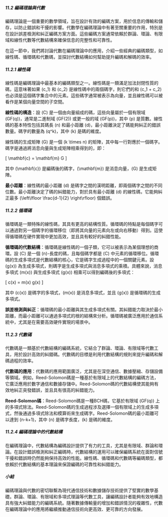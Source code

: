 ##### 11.2 編碼理論與代數

編碼理論是一個重要的數學領域，旨在設計有效的編碼方案，用於信息的傳輸和儲存，以防止錯誤和干擾的影響。代數學在編碼理論中有著至關重要的作用，特別是在設計誤差檢測和糾正編碼方案方面。這些編碼方案通常依賴於群論、環論、有限域和線性代數等代數結構來確保信息的完整性和可靠性。

在這一節中，我們將討論代數在編碼理論中的應用，介紹一些經典的編碼類型，如線性碼、循環碼和代數碼，並探討代數結構如何幫助提升編碼和解碼的效率。

##### 11.2.1 線性碼

線性碼是編碼理論中最基本的編碼類型之一。線性碼是一類滿足加法封閉性質的碼，這意味著如果 \(c_1\) 和 \(c_2\) 是線性碼中的兩個碼字，則它們的和 \(c_1 + c_2\) 也必須是這個碼字集合中的元素。這些碼字通常被表示為向量，並且線性碼可以被看作是某個向量空間的子空間。

**線性碼的構造**：設 \(C\) 是一個由向量組成的碼，這些向量屬於一個有限域 \(GF(q)\)，通常是二進制域 \(GF(2)\) 或更一般的域 \(GF(p)\)，其中 \(p\) 是質數。線性碼的基本特性包括其碼長 \(n\) 和最小距離 \(d\)，最小距離決定了碼能夠糾正的錯誤數量。碼字的數量為 \(q^k\)，其中 \(k\) 是碼的維度。

線性碼的生成矩陣 \(G\) 是一個 \(k \times n\) 的矩陣，其中每一行對應於一個碼字。碼字是通過將消息向量與生成矩陣相乘得到的，即：

\[
\mathbf{c} = \mathbf{m} G
\]

其中 \(\mathbf{c}\) 是編碼後的碼字，\(\mathbf{m}\) 是消息向量，\(G\) 是生成矩陣。

**最小距離**：線性碼的最小距離 \(d\) 是碼字之間的漢明距離，即兩個碼字之間的不同位數。最小距離決定了碼的糾錯能力，對於具有最小距離 \(d\) 的線性碼，它能夠糾正最多 \(\left\lfloor \frac{d-1}{2} \right\rfloor\) 個錯誤。

##### 11.2.2 循環碼

循環碼是一類特殊的線性碼，其具有更高的結構性質。循環碼的特點是每個碼字可以通過對另一個碼字的循環移位（即將其向量的元素向左或向右移動）得到。這使得循環碼在硬件實現中更加高效，並且具有較好的糾錯性能。

**循環碼的代數結構**：循環碼是線性碼的一個子類，它可以被表示為某個理想的商環。設 \(C\) 是一個 \(n\)-長度的碼，且每個碼字都是 \(C\) 中元素的循環移位。循環碼的生成多項式是代數結構的核心，它是碼字生成過程中的一個關鍵元素。設 \(g(x)\) 為生成多項式，則碼字是生成多項式與消息多項式的乘積。具體來說，消息多項式 \(m(x)\) 與生成多項式 \(g(x)\) 相乘可以得到編碼後的多項式：

\[
c(x) = m(x) g(x)
\]

其中 \(c(x)\) 是碼字的多項式，\(m(x)\) 是消息多項式，並且 \(g(x)\) 是循環碼的生成多項式。

**誤差檢測與糾正**：循環碼的最小距離與其生成多項式有關。其糾錯能力取決於最小距離，而最小距離可以通過多項式的根的結構來分析。循環碼被廣泛應用於通信系統中，尤其是在需要高效硬件實現的場景中。

##### 11.2.3 代數碼

代數碼是一類基於代數結構的編碼系統，它結合了群論、環論、有限域等代數工具，用於設計高效的糾錯碼。代數碼的目標是利用代數結構的規則來提升編碼和解碼過程的效率。

**代數碼的應用**：代數碼的應用範圍廣泛，尤其是在深空通信、數據壓縮、存儲設備等領域。例如，Reed-Solomon碼是一種基於有限域上的代數結構的編碼方法，它廣泛應用於數字通信和數據存儲中。Reed-Solomon碼的代數結構使其能夠有效地糾正突發錯誤，並且具有很高的糾錯能力。

**Reed-Solomon碼**：Reed-Solomon碼是一種BCH碼，它基於有限域 \(GF(q)\) 上的多項式除法。Reed-Solomon碼的生成過程涉及選擇一個有限域上的生成多項式，然後通過多項式除法和模算術來生成碼字。Reed-Solomon碼的最小距離可以達到 \(n-k+1\)，其中 \(n\) 是碼字長度，\(k\) 是碼的維度。

##### 11.2.4 編碼理論中的代數結構

在編碼理論中，代數結構為編碼設計提供了有力的工具，尤其是有限域、群論和環論。在設計錯誤檢測和糾正編碼時，代數結構的運用可以確保編碼系統在面對信號干擾和錯誤時仍然能夠保持高效的性能。線性碼、循環碼和代數碼等編碼類型，都依賴於代數結構的基本理論來保證編碼的可靠性和糾錯能力。

##### 小結

編碼理論與代數的密切聯繫為現代通信技術和數據儲存技術提供了堅實的數學基礎。群論、環論、有限域和多項式理論等代數工具，讓編碼設計者能夠有效地構造具有強大糾錯能力的編碼系統。隨著數據傳輸量的增加和錯誤情況的複雜性，代數在編碼理論中的應用將繼續推動通信技術向更高效、更可靠的方向發展。